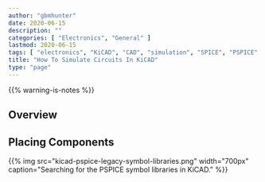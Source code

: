 ```yaml
---
author: "gbmhunter"
date: 2020-06-15
description: ""
categories: [ "Electronics", "General" ]
lastmod: 2020-06-15
tags: [ "electronics", "KiCAD", "CAD", "simulation", "SPICE", "PSPICE" ]
title: "How To Simulate Circuits In KiCAD"
type: "page"
---
```


{{% warning-is-notes %}}

## Overview

## Placing Components

{{% img src="kicad-pspice-legacy-symbol-libraries.png" width="700px" caption="Searching for the PSPICE symbol libraries in KiCAD." %}}
